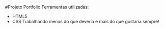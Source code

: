 #Projeto Portfolio
Ferramentas utilizadas:
* HTML5
* CSS
Trabalhando menos do que deveria e mais do que gostaria sempre!
